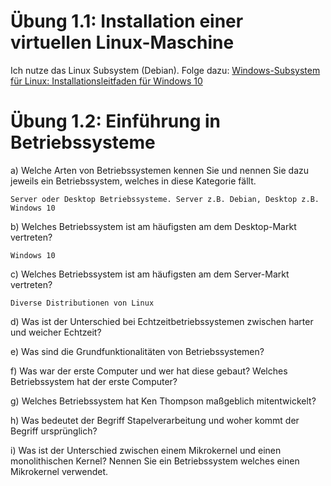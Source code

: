# Übung 1.1: Installation einer virtuellen Linux-Maschine
Ich nutze das Linux Subsystem (Debian). Folge dazu: 
[Windows-Subsystem für Linux: Installationsleitfaden für Windows 10](https://docs.microsoft.com/de-de/windows/wsl/install-win10)

# Übung 1.2: Einführung in Betriebssysteme
a) Welche Arten von Betriebssystemen kennen Sie und nennen Sie dazu jeweils
ein Betriebssystem, welches in diese Kategorie fällt.
```
Server oder Desktop Betriebssysteme. Server z.B. Debian, Desktop z.B. Windows 10
```

b) Welches Betriebssystem ist am häufigsten am dem Desktop-Markt vertreten?
```
Windows 10
```
c) Welches Betriebssystem ist am häufigsten am dem Server-Markt vertreten?
```
Diverse Distributionen von Linux
```
d) Was ist der Unterschied bei Echtzeitbetriebssystemen zwischen harter und weicher Echtzeit?

e) Was sind die Grundfunktionalitäten von Betriebssystemen?

f) Was war der erste Computer und wer hat diese gebaut? Welches Betriebssystem hat der erste Computer?

g) Welches Betriebssystem hat Ken Thompson maßgeblich mitentwickelt?

h) Was bedeutet der Begriff Stapelverarbeitung und woher kommt der Begriff
ursprünglich?

i) Was ist der Unterschied zwischen einem Mikrokernel und einen monolithischen Kernel? Nennen Sie ein Betriebssystem welches einen Mikrokernel verwendet.